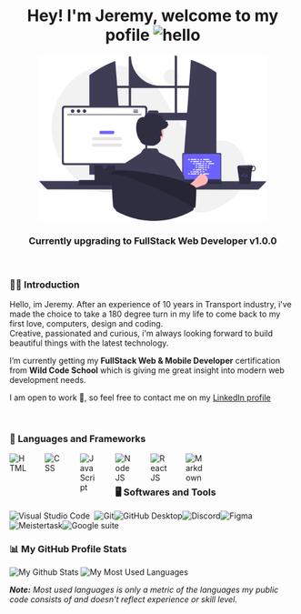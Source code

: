 <!-- Header section -->
<h1 align="center">Hey! I'm Jeremy, welcome to my pofile <img src="https://user-images.githubusercontent.com/1303154/88677602-1635ba80-d120-11ea-84d8-d263ba5fc3c0.gif" width="30px" height="30px" alt="hello"></h1>

<p align="center">
  <img src="https://github.com/Arkantik/Arkantik/blob/main/github%20profile1.svg" alt="Jeremy Dohin" width="400px"/></a>
  <h3 align="center">Currently upgrading to FullStack Web Developer v1.0.0</h3>
</p>
</br>


<!-- Introduction section -->
### 👨‍💻 Introduction
<p>
Hello, im Jeremy. After an experience of 10 years in Transport industry, i've made the choice to take a 180 degree turn in my life to come back to my first love, computers, design and coding.</br>
Creative, passionated and curious, i'm always looking forward to build beautiful things with the latest technology.

I’m currently getting my **FullStack Web & Mobile Developer** certification from **Wild Code School** which is giving me great insight into modern web development needs.

I am open to work 💼, so feel free to contact me on my <a href="https://www.linkedin.com/in/jeremy-dohin/">LinkedIn profile</a> 
</p>
</br>

<!-- Languages and Frameworks badges section -->

### 🧰 Languages and Frameworks 

<p>
<img align="left" alt="HTML" width="30px" style="padding-right:2rem;" src="https://cdn.jsdelivr.net/gh/devicons/devicon/icons/html5/html5-original.svg"/>
<img align="left" alt="CSS" width="30px" style="padding-right:2rem;" src="https://cdn.jsdelivr.net/gh/devicons/devicon/icons/css3/css3-original.svg"/>      
<img align="left" alt="JavaScript" width="30px" style="padding-right:2rem;" src="https://cdn.jsdelivr.net/gh/devicons/devicon/icons/javascript/javascript-original.svg"/>
<img align="left" alt="NodeJS" width="30px" style="padding-right:2rem;" src="https://cdn.jsdelivr.net/gh/devicons/devicon/icons/nodejs/nodejs-original.svg"/>
<img align="left" alt="ReactJS" width="30px" style="padding-right:2rem;" src="https://cdn.jsdelivr.net/gh/devicons/devicon/icons/react/react-original.svg"/>
<img align="left" alt="Markdown" width="30px" style="padding-right:2rem;" src="https://cdn.jsdelivr.net/gh/devicons/devicon/icons/markdown/markdown-original.svg"/>
</p>
</br>
</br>

<!-- Softwares and Tools badges section -->
### 🖥️ Softwares and Tools 

<p>
<img align="left" alt="Visual Studio Code" style="padding-right:0.5rem;" src="https://img.shields.io/badge/Visual%20Studio%20Code-0078d7.svg?logo=visual-studio-code&logoColor=white"/>
<img align="left" alt="Git" src="https://img.shields.io/badge/Git-F05033.svg?logo=git&logoColor=white"/>
<img align="left" alt="GitHub Desktop" src="https://img.shields.io/badge/GitHub%20Desktop-8034A9.svg?logo=github&logoColor=white"/>
<img align="left" alt="Discord" src="https://img.shields.io/badge/-Discord-5865F2.svg?logo=discord&logoColor=white"/>
<img align="left" alt="Figma" src="https://img.shields.io/badge/-Figma-F24E1E.svg?logo=figma&logoColor=white"/>
<img align="left" alt="Meistertask" src="https://img.shields.io/badge/-Meistertask-00aaff.svg?logo=meistertask&logoColor=white"/>
<img align="left" alt="Google suite" src="https://img.shields.io/badge/-Google Suite-yellow.svg?logo=google&logoColor=white"/>
</p>
</br>

#

### 📊 My GitHub Profile Stats 

![My Github Stats](https://github-readme-stats.vercel.app/api?username=arkantik&show_icons=true&theme=city_lights&hide_border=true)
![My Most Used Languages](https://github-readme-stats.vercel.app/api/top-langs/?username=arkantik&langs_count=8&layout=compact&theme=city_lights&hide_border=true)
          
<i><b>Note:</b> Most used languages is only a metric of the languages my public code consists of and doesn't reflect experience or skill level.</i>
